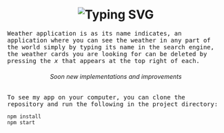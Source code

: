 <h1 align='center'><img src="https://readme-typing-svg.herokuapp.com?font=Fira+Code&size=40&pause=1000&color=F7DE47&center=true&vCenter=true&width=435&lines=Weather+App+%F0%9F%8C%9E" alt="Typing SVG" /></h1>

<samp>Weather application is as its name indicates, an application where you can see the weather in any part of the world simply by typing its name in the search engine, the weather cards you are looking for can be deleted by pressing the *x* that appears at the top right of each.</samp>

*<h6 align='center'>Soon new implementations and improvements</h6>*

<samp>To see my app on your computer, you can clone the repository and run the following in the project directory:</samp>

```
npm install
npm start
```
